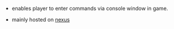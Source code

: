 * enables player to enter commands via console window in game.

* mainly hosted on [nexus](https://www.nexusmods.com/manorlords/mods/203)
